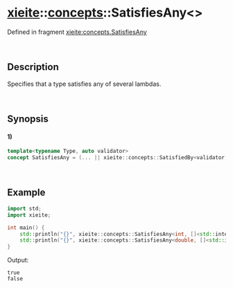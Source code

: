 # [xieite](../../xieite.md)\:\:[concepts](../../concepts.md)\:\:SatisfiesAny\<\>
Defined in fragment [xieite:concepts.SatisfiesAny](../../../src/concepts/satisfies_any.cpp)

&nbsp;

## Description
Specifies that a type satisfies any of several lambdas.

&nbsp;

## Synopsis
#### 1)
```cpp
template<typename Type, auto validator>
concept SatisfiesAny = (... || xieite::concepts::SatisfiedBy<validator, Type>);
```

&nbsp;

## Example
```cpp
import std;
import xieite;

int main() {
    std::println("{}", xieite::concepts::SatisfiesAny<int, []<std::integral> {}, []<std::same_as<long>> {}>);
    std::println("{}", xieite::concepts::SatisfiesAny<double, []<std::integral> {}, []<std::same_as<void*>> {}>);
}
```
Output:
```
true
false
```
